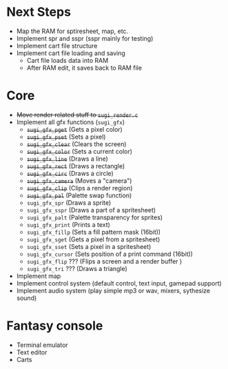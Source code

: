 # Next Steps
- Map the RAM for sptiresheet, map, etc.
- Implement spr and sspr (sspr mainly for testing)
- Implement cart file structure
- Implement cart file loading and saving
  * Cart file loads data into RAM
  * After RAM edit, it saves back to RAM file

# Core
- ~~Move render related stuff to `sugi_render.c`~~
- Implement all gfx functions (`sugi_gfx`)
  * ~~`sugi_gfx_pget`~~   (Gets a pixel color)
  * ~~`sugi_gfx_pset`~~   (Sets a pixel)
  * ~~`sugi_gfx_clear`~~  (Clears the screen)
  * ~~`sugi_gfx_color`~~  (Sets a current color)
  * ~~`sugi_gfx_line`~~   (Draws a line)
  * ~~`sugi_gfx_rect`~~   (Draws a rectangle)
  * ~~`sugi_gfx_circ`~~   (Draws a circle)
  * ~~`sugi_gfx_camera`~~ (Moves a "camera")
  * ~~`sugi_gfx_clip`~~   (Clips a render region)
  * ~~`sugi_gfx_pal`~~    (Palette swap function)
  * `sugi_gfx_spr`        (Draws a sprite)
  * `sugi_gfx_sspr`       (Draws a part of a spritesheet)
  * `sugi_gfx_palt`       (Palette transparency for sprites)
  * `sugi_gfx_print`      (Prints a text)
  * `sugi_gfx_fillp`      (Sets a fill pattern mask (16bit))
  * `sugi_gfx_sget`       (Gets a pixel from a spritesheet)
  * `sugi_gfx_sset`       (Sets a pixel in a spritesheet)
  * `sugi_gfx_cursor`     (Sets position of a print command (16bit))
  * `sugi_gfx_flip`   ??? (Flips a screen and a render buffer )
  * `sugi_gfx_tri`    ??? (Draws a triangle)
- Implement map
- Implement control system (default control, text input, gamepad support)
- Implement audio system (play simple mp3 or wav, mixers, sythesize sound)

# Fantasy console
- Terminal emulator
- Text editor
- Carts
